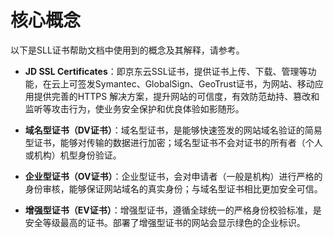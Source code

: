 # 核心概念
以下是SLL证书帮助文档中使用到的概念及其解释，请参考。

- **JD SSL Certificates**：即京东云SSL证书，提供证书上传、下载、管理等功能，在云上可签发Symantec、GlobalSign、GeoTrust证书，为网站、移动应用提供完善的HTTPS 解决方案，提升网站的可信度，有效防范劫持、篡改和监听等攻击行为，使业务安全保护和优良体验如影随形。

- **域名型证书（DV证书）**：域名型证书，是能够快速签发的网站域名验证的简易型证书，能够对传输的数据进行加密；域名型证书不会对证书的所有者（个人或机构）机型身份验证。

- **企业型证书（OV证书）**：企业型证书，会对申请者（一般是机构）进行严格的身份审核，能够保证网站域名的真实身份；与域名型证书相比更加安全可信。

- **增强型证书（EV证书）**：增强型证书，遵循全球统一的严格身份校验标准，是安全等级最高的证书。部署了增强型证书的网站会显示绿色的企业标识。
